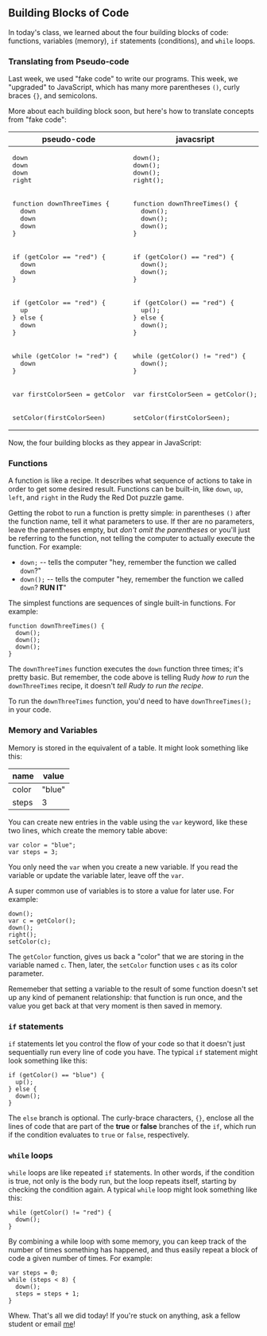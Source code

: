 ## Building Blocks of Code

In today's class, we learned about the four building blocks of code: functions, variables (memory), `if` statements (conditions), and `while` loops.

### Translating from Pseudo-code

Last week, we used "fake code" to write our programs. This week, we "upgraded" to JavaScript, which has many more parentheses `()`, curly braces `{}`, and semicolons.

More about each building block soon, but here's how to translate concepts from "fake code":

<table>
  <thead>
    <tr><th>pseudo-code</th><th>javacsript</th></tr>
  </thead>
  <tbody>
    <tr>
      <td>
        <pre>down
down
down
right</pre>
      </td>
      <td>
        <pre lang="javascript">down();
down();
down();
right();</pre>
      </td>
    </tr>
    <tr>
      <td>
        <pre>function downThreeTimes {
  down
  down
  down
}</pre>
      </td>
      <td>
        <pre lang="javascript">function downThreeTimes() {
  down();
  down();
  down();
}</pre>
      </td>
    </tr>
    <tr>
      <td>
        <pre>if (getColor == "red") {
  down
  down
}</pre>
      </td>
      <td>
        <pre lang="javascript">if (getColor() == "red") {
  down();
  down();        
}</pre>
      </td>
</tr>
    <tr>
      <td>
        <pre>if (getColor == "red") {
  up
} else {
  down
}</pre>
      </td>
      <td>
        <pre lang="javascript">if (getColor() == "red") {
  up();
} else {
  down();        
}</pre>
      </td>
    </tr>
    <tr>
      <td>
        <pre>while (getColor != "red") {
  down
}</pre>
      </td>
      <td>
        <pre lang="javascript">while (getColor() != "red") {
  down();
}</pre>
      </td>
    </tr>
    <tr>
      <td>
        <pre>var firstColorSeen = getColor</pre>
      </td>
      <td>
        <pre lang="javascript">var firstColorSeen = getColor();</pre>
      </td>
    </tr>
    <tr>
      <td>
        <pre>setColor(firstColorSeen)</pre>
      </td>
      <td>
        <pre lang="javascript">setColor(firstColorSeen);</pre>
      </td>
    </tr>    
  </tbody>
</table>

Now, the four building blocks as they appear in JavaScript:

### Functions

A function is like a recipe. It describes what sequence of actions to take in order to get some desired result. Functions can be built-in, like `down`, `up`, `left`, and `right` in the Rudy the Red Dot puzzle game.

Getting the robot to run a function is pretty simple: in parentheses `()` after the function name, tell it what parameters to use. If ther are no parameters, leave the parentheses empty, but *don't omit the parentheses* or you'll just be referring to the function, not telling the computer to actually execute the function. For example:

- `down;` -- tells the computer "hey, remember the function we called `down`?"
- `down();` -- tells the computer "hey, remember the function we called `down`? **RUN IT**"

The simplest functions are sequences of single built-in functions. For example:

```
function downThreeTimes() {
  down();
  down();
  down();
}
```

The `downThreeTimes` function executes the `down` function three times; it's pretty basic. But remember, the code above is telling Rudy *how to run* the `downThreeTimes` recipe, it doesn't *tell Rudy to run the recipe*. 

To run the `downThreeTimes` function, you'd need to have `downThreeTimes();` in your code.

### Memory and Variables

Memory is stored in the equivalent of a table. It might look something like this:

| name  | value  |
| ----- | ------ |
| color | "blue" |
| steps | 3      |

You can create new entries in the vable using the `var` keyword, like these two lines, which create the memory table above:

```
var color = "blue";
var steps = 3;
```

You only need the `var` when you create a new variable. If you read the variable or update the variable later, leave off the `var`.

A super common use of variables is to store a value for later use. For example:

```
down();
var c = getColor();
down();
right();
setColor(c);
```

The `getColor` function, gives us back a "color" that we are storing in the variable named `c`. Then, later, the `setColor` function uses `c` as its color parameter.

Rememeber that setting a variable to the result of some function doesn't set up any kind of pemanent relationship: that function is run once, and the value you get back at that very moment is then saved in memory.

### `if` statements

`if` statements let you control the flow of your code so that it doesn't just sequentially run every line of code you have. The typical `if` statement might look something like this:

```
if (getColor() == "blue") {
  up();
} else {
  down();
}
```

The `else` branch is optional. The curly-brace characters, `{}`, enclose all the lines of code that are part of the **true** or **false** branches of the `if`, which run if the condition evaluates to `true` or `false`, respectively.

### `while` loops

`while` loops are like repeated `if` statements. In other words, if the condition is true, not only is the body run, but the loop repeats itself, starting by checking the condition again. A typical `while` loop might look something like this:

```
while (getColor() != "red") {
  down();
}
```

By combining a while loop with some memory, you can keep track of the number of times something has happened, and thus easily repeat a block of code a given number of times. For example:

```
var steps = 0;
while (steps < 8) {
  down();
  steps = steps + 1;
}
```

Whew. That's all we did today! If you're stuck on anything, ask a fellow student or email [me](mailto:jzamfirescupereira@cca.edu)!